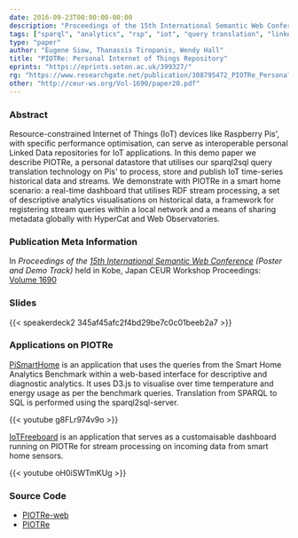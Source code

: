 ```yaml
---
date: 2016-09-23T00:00:00-00:00
description: "Proceedings of the 15th International Semantic Web Conference (Poster and Demo Track)"
tags: ["sparql", "analytics", "rsp", "iot", "query translation", "linked data"]
type: "paper"
author: "Eugene Siow, Thanassis Tiropanis, Wendy Hall"
title: "PIOTRe: Personal Internet of Things Repository"
eprints: "https://eprints.soton.ac.uk/399327/"
rg: "https://www.researchgate.net/publication/308795472_PIOTRe_Personal_Internet_of_Things_Repository"
other: "http://ceur-ws.org/Vol-1690/paper20.pdf"
---
```


### Abstract

Resource-constrained Internet of Things (IoT) devices like Raspberry Pis', with specific performance optimisation, can serve as interoperable personal Linked Data repositories for IoT applications. In this demo paper we describe PIOTRe, a personal datastore that utilises our sparql2sql query translation technology on Pis' to process, store and publish IoT time-series historical data and streams. We demonstrate with PIOTRe in a smart home scenario: a real-time dashboard that utilises RDF stream processing, a set of descriptive analytics visualisations on historical data, a framework for registering stream queries within a local network and a means of sharing metadata globally with HyperCat and Web Observatories.

### Publication Meta Information

In _Proceedings of the [15th International Semantic Web Conference](http://iswc2016.semanticweb.org/) (Poster and Demo Track)_ held in Kobe, Japan
CEUR Workshop Proceedings: [Volume 1690](http://ceur-ws.org/Vol-1690/)

### Slides

<div class="figure-frame">
{{< speakerdeck2 345af45afc2f4bd29be7c0c01beeb2a7 >}}
</div>

### Applications on PIOTRe

[PiSmartHome](https://github.com/eugenesiow/ldanalytics-PiSmartHome) is an application that uses the queries from the Smart Home Analytics Benchmark within a web-based interface for descriptive and diagnostic analytics. It uses D3.js to visualise over time temperature and energy usage as per the benchmark queries. Translation from SPARQL to SQL is performed using the sparql2sql-server. 
<div class="figure-frame">
{{< youtube g8FLr974v9o >}}
</div>

[IoTFreeboard](https://github.com/eugenesiow/iotwo) is an application that serves as a customaisable dashboard running on PIOTRe for stream processing on incoming data from smart home sensors.

<div class="figure-frame">
{{< youtube oH0iSWTmKUg >}}
</div>

### Source Code

- [PIOTRe-web](https://github.com/eugenesiow/piotre-web)
- [PIOTRe](https://github.com/eugenesiow/piotre)